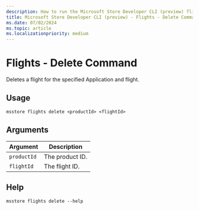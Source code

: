 ```yaml
---
description: How to run the Microsoft Store Developer CLI (preview) flights delete command.
title: Microsoft Store Developer CLI (preview) - Flights - Delete Command
ms.date: 07/02/2024
ms.topic: article
ms.localizationpriority: medium
---
```


# Flights - Delete Command

Deletes a flight for the specified Application and flight.

## Usage

```console
msstore flights delete <productId> <flightId>
```

## Arguments

| Argument    | Description |
|-------------|-------------|
| `productId` | The product ID. |
| `flightId` | The flight ID. |

## Help

```console
msstore flights delete --help
```